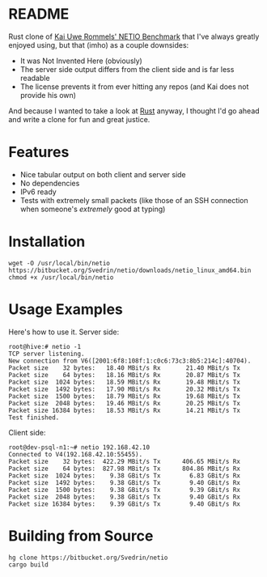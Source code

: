 # README #

Rust clone of [Kai Uwe Rommels' NETIO Benchmark](http://www.ars.de/ars/ars.nsf/docs/netio) that I've always greatly enjoyed using, but
that (imho) as a couple downsides:

*   It was Not Invented Here (obviously)
*   The server side output differs from the client side and is far less readable
*   The license prevents it from ever hitting any repos (and Kai does not provide his own)

And because I wanted to take a look at [Rust](rust-lang.org) anyway, I thought I'd go ahead and write a clone for fun and great justice.

# Features #

* Nice tabular output on both client and server side
* No dependencies
* IPv6 ready
* Tests with extremely small packets (like those of an SSH connection when someone's *extremely* good at typing)

# Installation #

```
wget -O /usr/local/bin/netio https://bitbucket.org/Svedrin/netio/downloads/netio_linux_amd64.bin
chmod +x /usr/local/bin/netio
```

# Usage Examples #

Here's how to use it. Server side:

```
root@hive:# netio -1
TCP server listening.
New connection from V6([2001:6f8:108f:1:c0c6:73c3:8b5:214c]:40704).
Packet size    32 bytes:   18.40 MBit/s Rx       21.40 MBit/s Tx
Packet size    64 bytes:   18.16 MBit/s Rx       20.87 MBit/s Tx
Packet size  1024 bytes:   18.59 MBit/s Rx       19.48 MBit/s Tx
Packet size  1492 bytes:   17.90 MBit/s Rx       20.32 MBit/s Tx
Packet size  1500 bytes:   18.79 MBit/s Rx       19.68 MBit/s Tx
Packet size  2048 bytes:   19.46 MBit/s Rx       20.25 MBit/s Tx
Packet size 16384 bytes:   18.53 MBit/s Rx       14.21 MBit/s Tx
Test finished.
```

Client side:

```
root@dev-psql-n1:~# netio 192.168.42.10
Connected to V4(192.168.42.10:55455).
Packet size    32 bytes:  422.29 MBit/s Tx      406.65 MBit/s Rx
Packet size    64 bytes:  827.98 MBit/s Tx      804.86 MBit/s Rx
Packet size  1024 bytes:    9.38 GBit/s Tx        6.83 GBit/s Rx
Packet size  1492 bytes:    9.38 GBit/s Tx        9.40 GBit/s Rx
Packet size  1500 bytes:    9.38 GBit/s Tx        9.39 GBit/s Rx
Packet size  2048 bytes:    9.38 GBit/s Tx        9.40 GBit/s Rx
Packet size 16384 bytes:    9.39 GBit/s Tx        9.40 GBit/s Rx
```

# Building from Source #

```
hg clone https://bitbucket.org/Svedrin/netio
cargo build
```
